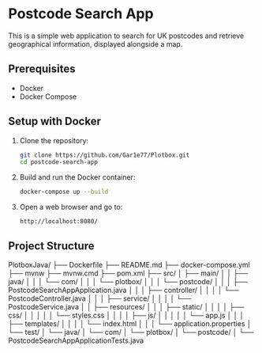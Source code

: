 # Postcode Search App

This is a simple web application to search for UK postcodes and retrieve geographical information, displayed alongside a map.

## Prerequisites

- Docker
- Docker Compose

## Setup with Docker

1. Clone the repository:
    ```sh
    git clone https://github.com/Gar1e77/Plotbox.git
    cd postcode-search-app
    ```

2. Build and run the Docker container:
    ```sh
    docker-compose up --build
    ```

3. Open a web browser and go to:
    ```
    http://localhost:8080/
    ```

## Project Structure

PlotboxJava/
├── Dockerfile
├── README.md
├── docker-compose.yml
├── mvnw
├── mvnw.cmd
├── pom.xml
├── src/
│   ├── main/
│   │   ├── java/
│   │   │   └── com/
│   │   │       └── plotbox/
│   │   │           └── postcode/
│   │   │               ├── PostcodeSearchAppApplication.java
│   │   │               ├── controller/
│   │   │               │   └── PostcodeController.java
│   │   │               ├── service/
│   │   │               │   └── PostcodeService.java
│   │   ├── resources/
│   │   │   ├── static/
│   │   │   │   ├── css/
│   │   │   │   │   └── styles.css
│   │   │   │   ├── js/
│   │   │   │   │   └── app.js
│   │   │   ├── templates/
│   │   │   │   └── index.html
│   │   │   └── application.properties
│   └── test/
│       └── java/
│           └── com/
│               └── plotbox/
│                   └── postcode/
│                       └── PostcodeSearchAppApplicationTests.java
